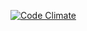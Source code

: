 [![Code Climate](https://codeclimate.com/github/gregnar/snow_meet_rails/badges/gpa.svg)](https://codeclimate.com/github/gregnar/snow_meet_rails)
